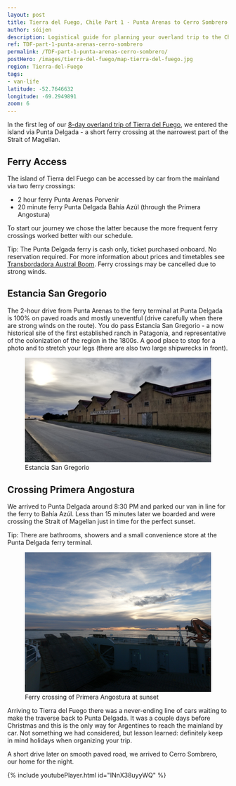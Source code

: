 ```yaml
---
layout: post
title: Tierra del Fuego, Chile Part 1 - Punta Arenas to Cerro Sombrero
author: sóijen
description: Logistical guide for planning your overland trip to the Chilean side of Tierra del Fuego. Details of the route between Punta Arenas and Cerro Sombrero.
ref: TDF-part-1-punta-arenas-cerro-sombrero
permalink: /TDF-part-1-punta-arenas-cerro-sombrero/
postHero: /images/tierra-del-fuego/map-tierra-del-fuego.jpg
region: Tierra-del-Fuego
tags:
- van-life
latitude: -52.7646632
longitude: -69.2949891
zoom: 6
---
```

In the first leg of our <a href="/tierra-del-fuego-van-overview/">8-day overland trip of Tierra del Fuego</a>, we entered the island via Punta Delgada - a short ferry crossing at the narrowest part of the Strait of Magellan.

<h2>Ferry Access</h2>

The island of Tierra del Fuego can be accessed by car from the mainland via two ferry crossings:
<ul class="post-stats bullets">
  <li>2 hour ferry Punta Arenas <i class="fa fa-arrow-right"></i> Porvenir</li>
  <li>20 minute ferry Punta Delgada <i class="fa fa-arrow-right"></i> Bahía Azúl (through the Primera Angostura)</li>
</ul>

To start our journey we chose the latter because the more frequent ferry crossings worked better with our schedule.

<i class="fa fa-info-circle" style="color:#FFB300"></i> Tip: The Punta Delgada ferry is cash only, ticket purchased onboard. No reservation required. For more information about prices and timetables see <a href="http://www.tabsa.cl/" target="_blank">Transbordadora Austral Boom</a>. Ferry crossings may be cancelled due to strong winds.

<h2>Estancia San Gregorio</h2>

The 2-hour drive from Punta Arenas to the ferry terminal at Punta Delgada is 100% on paved roads and mostly uneventful (drive carefully when there are strong winds on the route). You do pass Estancia San Gregorio - a now historical site of the first established ranch in Patagonia, and representative of the colonization of the region in the 1800s. A good place to stop for a photo and to stretch your legs (there are also two large shipwrecks in front).

<figure class="figure">
  <img class="image" src="/images/tierra-del-fuego/san-gregorio.jpg"
      alt="Estancia San Gregorio">
     <figcaption class="img-caption">Estancia San Gregorio</figcaption>
</figure>

<h2>Crossing Primera Angostura</h2>

We arrived to Punta Delgada around 8:30 PM and parked our van in line for the ferry to Bahía Azúl. Less than 15 minutes later we boarded and were crossing the Strait of Magellan just in time for the perfect sunset.

<i class="fa fa-info-circle" style="color:#FFB300"></i> Tip: There are bathrooms, showers and a small convenience store at the Punta Delgada ferry terminal.

<figure class="figure">
  <img class="image" src="/images/tierra-del-fuego/primera-angostura.jpg"
      alt="Ferry Primera Angostura">
     <figcaption class="img-caption">Ferry crossing of Primera Angostura at sunset</figcaption>
</figure>

Arriving to Tierra del Fuego there was a never-ending line of cars waiting to make the traverse back to Punta Delgada. It was a couple days before Christmas and this is the only way for Argentines to reach the mainland by car. Not something we had considered, but lesson learned: definitely keep in mind holidays when organizing your trip.

A short drive later on smooth paved road, we arrived to Cerro Sombrero, our home for the night.

{% include youtubePlayer.html id="INnX38uyyWQ" %}
